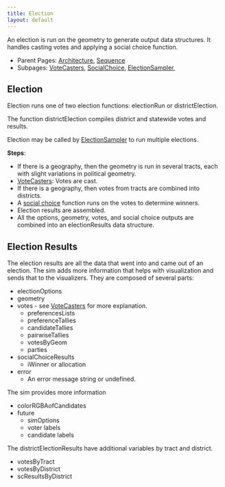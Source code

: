 ```yaml
---
title: Election
layout: default
---
```


An election is run on the geometry to generate output data structures. It handles casting votes and applying a social choice function. 

- Parent Pages: [Architecture](architecture.md), [Sequence](sequence.md)
- Subpages: [VoteCasters](voteCasters.md), [SocialChoice](socialChoice.md), [ElectionSampler](electionSampler.md), 

## Election

Election runs one of two election functions: electionRun or districtElection.

The function districtElection compiles district and statewide votes and results.

Election may be called by [ElectionSampler](electionSampler.md) to run multiple elections.

**Steps**:

- If there is a geography, then the geometry is run in several tracts, each with slight variations in political geometry.
- [VoteCasters](voteCasters.md): Votes are cast.
- If there is a geography, then votes from tracts are combined into districts.
- A [social choice](socialChoice.md) function runs on the votes to determine winners.
- Election results are assembled.
- All the options, geometry, votes, and social choice outputs are combined into an electionResults data structure.

## Election Results

The election results are all the data that went into and came out of an election. The sim adds more information that helps with visualization and sends that to the visualizers. They are composed of several parts:

* electionOptions
* geometry
* votes - see [VoteCasters](voteCasters.md) for more explanation.
  * preferencesLists
  * preferenceTallies
  * candidateTallies
  * pairwiseTallies
  * votesByGeom
  * parties
* socialChoiceResults
  * iWinner or allocation
* error
  * An error message string or undefined.

The sim provides more information
* colorRGBAofCandidates
* future
  * simOptions
  * voter labels
  * candidate labels

The districtElectionResults have additional variables by tract and district.

* votesByTract
* votesByDistrict
* scResultsByDistrict

